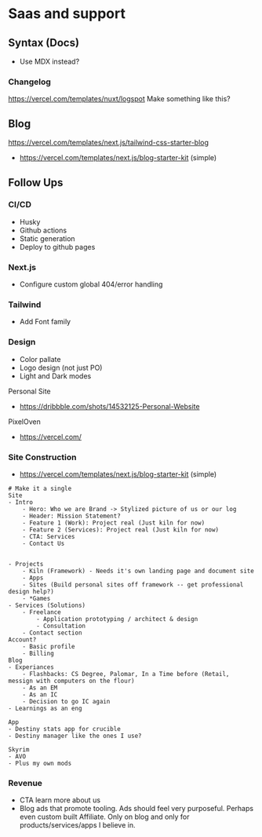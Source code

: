 # Saas and support

## Syntax (Docs)

- Use MDX instead?

### Changelog

https://vercel.com/templates/nuxt/logspot
Make something like this?

## Blog

https://vercel.com/templates/next.js/tailwind-css-starter-blog

- https://vercel.com/templates/next.js/blog-starter-kit (simple)

## Follow Ups

### CI/CD

- Husky
- Github actions
- Static generation
- Deploy to github pages

### Next.js

- Configure custom global 404/error handling

### Tailwind

- Add Font family

### Design

- Color pallate
- Logo design (not just PO)
- Light and Dark modes

Personal Site

- https://dribbble.com/shots/14532125-Personal-Website

PixelOven

- https://vercel.com/

### Site Construction

- https://vercel.com/templates/next.js/blog-starter-kit (simple)

```
# Make it a single
Site
- Intro
    - Hero: Who we are Brand -> Stylized picture of us or our log
    - Header: Mission Statement?
    - Feature 1 (Work): Project real (Just kiln for now)
    - Feature 2 (Services): Project real (Just kiln for now)
    - CTA: Services
    - Contact Us


- Projects
    - Kiln (Framework) - Needs it's own landing page and document site
    - Apps
    - Sites (Build personal sites off framework -- get professional design help?)
    - *Games
- Services (Solutions)
    - Freelance
        - Application prototyping / architect & design
        - Consultation
    - Contact section
Account?
    - Basic profile
    - Billing
Blog
- Experiances
    - Flashbacks: CS Degree, Palomar, In a Time before (Retail, messign with computers on the flour)
    - As an EM
    - As an IC
    - Decision to go IC again
- Learnings as an eng

App
- Destiny stats app for crucible
- Destiny manager like the ones I use?

Skyrim
- AVO
- Plus my own mods

```

### Revenue

- CTA learn more about us
- Blog ads that promote tooling. Ads should feel very purposeful. Perhaps even custom built Affiliate. Only on blog and only for products/services/apps I believe in.
